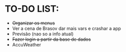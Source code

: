 # TO-DO LIST:
* ~~Organizar os menus~~
* Ver a cena de Brasov dar mais vars e crashar a app
* Previsão (nao so a info atual)
* ~~Fazer login a partir da base de dados~~
* AccuWeather